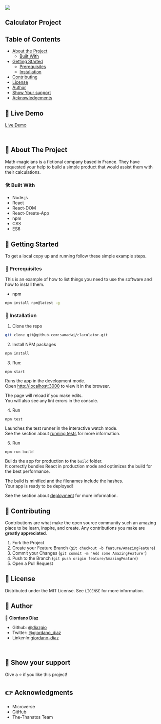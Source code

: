 ![](https://img.shields.io/badge/Microverse-blueviolet)

## Calculator Project

<!-- PROJECT LOGO -->

<!-- TABLE OF CONTENTS -->
## Table of Contents

* [About the Project](#about-the-project)
    * [Built With](#built-with)
* [Getting Started](#getting-started)
    * [Prerequisites](#prerequisites)
    * [Installation](#installation)
* [Contributing](#contributing)
* [License](#license)
* [Author](#author)
* [Show Your support](#show-your-support)
* [Acknowledgements](#acknowledgements)

## 🔴 Live Demo

[Live Demo]()

<br>

<!-- ABOUT THE PROJECT -->
## :scroll: About The Project



Math-magicians is a fictional company based in France. They have requested your help to build a simple product that would assist them with their calculations. 

### 🛠 Built With

* Node.js
* React
* React-DOM
* React-Create-App
* npm
* CSS
* ES6




<!-- GETTING STARTED -->
## 🔧 Getting Started

To get a local copy up and running follow these simple example steps.

### 📝 Prerequisites

This is an example of how to list things you need to use the software and how to install them.
* npm
```sh
npm install npm@latest -g
```

### 📝 Installation

1. Clone the repo
```sh
git clone git@github.com:sanadwj/claculator.git
```
2. Install NPM packages
```sh
npm install
```

3. Run:
```
npm start
```

Runs the app in the development mode.\
Open [http://localhost:3000](http://localhost:3000) to view it in the browser.

The page will reload if you make edits.\
You will also see any lint errors in the console.

4. Run 
```
npm test
```

Launches the test runner in the interactive watch mode.\
See the section about [running tests](https://facebook.github.io/create-react-app/docs/running-tests) for more information.

5. Run 
```
npm run build
```

Builds the app for production to the `build` folder.\
It correctly bundles React in production mode and optimizes the build for the best performance.

The build is minified and the filenames include the hashes.\
Your app is ready to be deployed!

See the section about [deployment](https://facebook.github.io/create-react-app/docs/deployment) for more information.



<!-- CONTRIBUTING -->
## 🤝 Contributing

Contributions are what make the open source community such an amazing place to be learn, inspire, and create. Any contributions you make are **greatly appreciated**.

1. Fork the Project
2. Create your Feature Branch (`git checkout -b feature/AmazingFeature`)
3. Commit your Changes (`git commit -m 'Add some AmazingFeature'`)
4. Push to the Branch (`git push origin feature/AmazingFeature`)
5. Open a Pull Request



<!-- LICENSE -->
## 📝 License

Distributed under the MIT License. See `LICENSE` for more information.



<!-- CONTACT -->
## 👤 Author

👤 **Giordano Díaz**

- Github: [@diazgio](https://github.com/diazgio)
- Twitter: [@giordano_diaz](https://twitter.com/giordano_diaz)
- LinkenIn:[giordano-diaz](www.linkedin.com/in/Giordano-Diaz)

<br>

## :pray: Show your support

Give a ⭐️ if you like this project!


<!-- ACKNOWLEDGEMENTS -->

## :point_right: Acknowledgments

- Microverse
- GitHub
- The-Thanatos Team